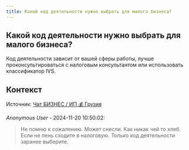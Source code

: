 ```yaml
---
title: Какой код деятельности нужно выбрать для малого бизнеса?
---
```


## Какой код деятельности нужно выбрать для малого бизнеса?

Код деятельности зависит от вашей сферы работы, лучше проконсультироваться с налоговым консультантом или использовать классификатор IVS.

## Контекст

Источник: [Чат БИЗНЕС / ИП 💰 Грузия](https://t.me/ip_ge)

_Anonymous User_ - 2024-11-20 10:50:02:

> Не помню к сожалению. Может снесли. Как никак чей то хлеб. Если не лень сходите в налоговую. Только код деятельности заранее выберите.
